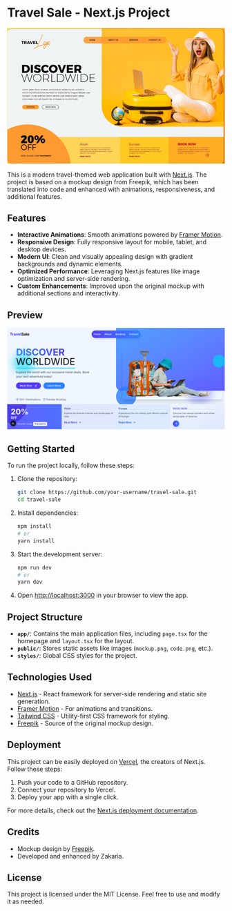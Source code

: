 # Travel Sale - Next.js Project

![Mockup](public/mockup.png)

This is a modern travel-themed web application built with [Next.js](https://nextjs.org). The project is based on a mockup design from Freepik, which has been translated into code and enhanced with animations, responsiveness, and additional features.

## Features

- **Interactive Animations**: Smooth animations powered by [Framer Motion](https://www.framer.com/motion/).
- **Responsive Design**: Fully responsive layout for mobile, tablet, and desktop devices.
- **Modern UI**: Clean and visually appealing design with gradient backgrounds and dynamic elements.
- **Optimized Performance**: Leveraging Next.js features like image optimization and server-side rendering.
- **Custom Enhancements**: Improved upon the original mockup with additional sections and interactivity.

## Preview

![Code Preview](public/code.png)

## Getting Started

To run the project locally, follow these steps:

1. Clone the repository:
   ```bash
   git clone https://github.com/your-username/travel-sale.git
   cd travel-sale
   ```

2. Install dependencies:
   ```bash
   npm install
   # or
   yarn install
   ```

3. Start the development server:
   ```bash
   npm run dev
   # or
   yarn dev
   ```

4. Open [http://localhost:3000](http://localhost:3000) in your browser to view the app.

## Project Structure

- **`app/`**: Contains the main application files, including `page.tsx` for the homepage and `layout.tsx` for the layout.
- **`public/`**: Stores static assets like images (`mockup.png`, `code.png`, etc.).
- **`styles/`**: Global CSS styles for the project.

## Technologies Used

- [Next.js](https://nextjs.org) - React framework for server-side rendering and static site generation.
- [Framer Motion](https://www.framer.com/motion/) - For animations and transitions.
- [Tailwind CSS](https://tailwindcss.com) - Utility-first CSS framework for styling.
- [Freepik](https://www.freepik.com) - Source of the original mockup design.

## Deployment

This project can be easily deployed on [Vercel](https://vercel.com), the creators of Next.js. Follow these steps:

1. Push your code to a GitHub repository.
2. Connect your repository to Vercel.
3. Deploy your app with a single click.

For more details, check out the [Next.js deployment documentation](https://nextjs.org/docs/app/building-your-application/deploying).

## Credits

- Mockup design by [Freepik](https://www.freepik.com).
- Developed and enhanced by Zakaria.

## License

This project is licensed under the MIT License. Feel free to use and modify it as needed.